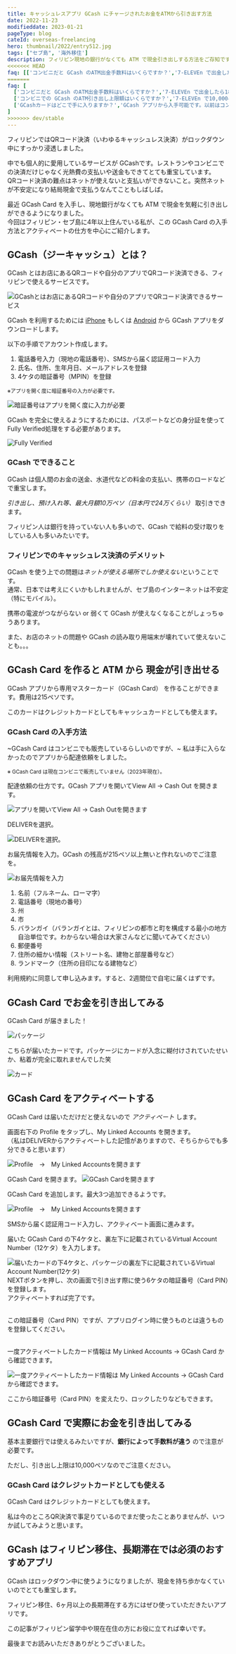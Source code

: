 ```yaml
---
title: キャッシュレスアプリ GCash にチャージされたお金をATMから引き出す方法
date: 2022-11-23
modifieddate: 2023-01-21
pageType: blog
cateId: overseas-freelancing
hero: thumbnail/2022/entry512.jpg
tags: ["セブ島", '海外移住']
description: フィリピン現地の銀行がなくても ATM で現金引き出しする方法をご存知ですか？GCash Card の入手方法とアクティベートの仕方を中心にご紹介。GCash はQRコード決済アプリの一種。決済だけじゃなく光熱費の支払いや送金など、とても重宝。語学留学で長期滞在する方、フィリピンに住んでいている方必見。
<<<<<<< HEAD
faq: [['コンビニだと GCash のATM出金手数料はいくらですか？','7-ELEVEn で出金したら18ペソでした。どの銀行がいいか試してみてください(2023年1月時点)。'],['コンビニでの GCash のATM引き出し上限額はいくらですか？','7-ELEVEn で10,000ペソです(2023年1月時点)。銀行によって上限額はまちまちですが、GCash自体の限度額が100,000ペソなのでそちらもご注意ください。'],['GCashカードはどこで手に入りますか？','GCash アプリから入手可能です。以前はコンビニでも入手可能したが、現在は行っていないようです。','gcash-card-%E3%81%AE%E5%85%A5%E6%89%8B%E6%96%B9%E6%B3%95']]
=======
faq: [
  ['コンビニだと GCash のATM出金手数料はいくらですか？','7-ELEVEn で出金したら18ペソでした。どの銀行がいいか試してみてください(2023年1月時点)。'],
  ['コンビニでの GCash のATM引き出し上限額はいくらですか？','7-ELEVEn で10,000ペソです(2023年1月時点)。銀行によって上限額はまちまちですが、GCash自体の限度額が100,000ペソなのでそちらもご注意ください。'],
  ['GCashカードはどこで手に入りますか？','GCash アプリから入手可能です。以前はコンビニでも入手可能したが、現在は行っていないようです。','gcash-card-の入手方法']
]
>>>>>>> dev/stable
---
```

フィリピンではQRコード決済（いわゆるキャッシュレス決済）がロックダウン中にすっかり浸透しました。

中でも個人的に愛用しているサービスが GCashです。レストランやコンビニでの決済だけじゃなく光熱費の支払いや送金もできてとても重宝しています。<br>QRコード決済の難点はネットが使えないと支払いができないこと。突然ネットが不安定になり結局現金で支払うなんてこともしばしば。

最近 GCash Card を入手し、現地銀行がなくても ATM で現金を気軽に引き出しができるようになりました。<br>今回はフィリピン・セブ島に4年以上住んでいる私が、この GCash Card の入手方法とアクティベートの仕方を中心にご紹介します。

<prof></prof>
## GCash（ジーキャッシュ）とは？
GCash とはお店にあるQRコードや自分のアプリでQRコード決済できる、フィリピンで使えるサービスです。

![GCashとはお店にあるQRコードや自分のアプリでQRコード決済できるサービス](./images/11/entry512-00.jpg)

GCash を利用するためには [iPhone](https://apps.apple.com/ph/app/gcash/id520020791) もしくは [Android](https://play.google.com/store/apps/details?id=com.globe.gcash.android&hl=en_US&gl=US) から GCash アプリをダウンロードします。

以下の手順でアカウント作成します。

1. 電話番号入力（現地の電話番号）、SMSから届く認証用コード入力
2. 氏名、住所、生年月日、メールアドレスを登録
3. 4ケタの暗証番号（MPIN）を登録

<small>※アプリを開く度に暗証番号の入力が必要です。</small>

![暗証番号はアプリを開く度に入力が必要](./images/11/entry512-01.png)

GCash を完全に使えるようにするためには、パスポートなどの身分証を使ってFully Verified処理をする必要があります。

![Fully Verified](./images/11/entry512-02.png)

### GCash でできること
GCash は個人間のお金の送金、水道代などの料金の支払い、携帯のロードなどで重宝します。

*引き出し、預け入れ等、最大月額10万ペソ（日本円で24万くらい）* 取引きできます。

フィリピン人は銀行を持っていない人も多いので、GCash で給料の受け取りをしている人も多いみたいです。

<msg txt="大きな買い物はできませんが、ちょっとした長期滞在する人には十分な額ではないでしょうか？"></msg>

### フィリピンでのキャッシュレス決済のデメリット
GCash を使う上での問題は*ネットが使える場所でしか使えない*ということです。<br>
通常、日本では考えにくいかもしれませんが、セブ島のインターネットは不安定（特にモバイル）。

携帯の電波がつながらない or 弱くて GCash が使えなくなることがしょっちゅうあります。

また、お店のネットの問題や GCash の読み取り用端末が壊れていて使えないことも。。。

<msg txt="スーパーに行ったら決済に手間取ってレジに行列できているなんてことも笑"></msg>

## GCash Card を作ると ATM から 現金が引き出せる
GCash アプリから専用マスターカード（GCash Card） を作ることができます。費用は215ペソです。

このカードはクレジットカードとしてもキャッシュカードとしても使えます。

### GCash Card の入手方法
~GCash Card はコンビニでも販売しているらしいのですが、~ 私は手に入らなかったのでアプリから配達依頼をしました。

<p><small>※ GCash Card は現在コンビニで販売していません（2023年現在）。</small></p>

配達依頼の仕方です。GCash アプリを開いてView All → Cash Out を開きます。

![アプリを開いてView All → Cash Outを開きます](./images/11/entry512-03.png)

DELIVERを選択。

![DELIVERを選択。](./images/11/entry512-04.png)

お届先情報を入力。GCash の残高が215ペソ以上無いと作れないのでご注意を。

![お届先情報を入力](./images/11/entry512-05.png)

1. 名前（フルネーム、ローマ字）
2. 電話番号（現地の番号）
3. 州
4. 市
5. バランガイ（バランガイとは、フィリピンの都市と町を構成する最小の地方自治単位です。わからない場合は大家さんなどに聞いてみてください）
6. 郵便番号
7. 住所の細かい情報（ストリート名、建物と部屋番号など）
9. ランドマーク（住所の目印になる建物など）

利用規約に同意して申し込みます。すると、2週間位で自宅に届くはずです。

## GCash Card でお金を引き出してみる
GCash Card が届きました！

![パッケージ](./images/11/entry512-06.jpg)

こちらが届いたカードです。パッケージにカードが入念に糊付けされていたせいか、粘着が完全に取れませんでした笑

![カード](./images/11/entry512-07.jpg)

## GCash Card をアクティベートする
GCash Card は届いただけだと使えないので *アクティベート* します。

画面右下の Profile をタップし、My Linked Accounts を開きます。<br>
（私はDELIVERからアクティベートした記憶がありますので、そちらからでも多分できると思います）

![Profile　→　My Linked Accountsを開きます](./images/11/entry512-08.png)

GCash Card を開きます。
![GCash Cardを開きます](./images/11/entry512-10.png)

GCash Card を追加します。最大3つ追加できるようです。

![Profile　→　My Linked Accountsを開きます](./images/11/entry512-09.png)

SMSから届く認証用コード入力し、アクティベート画面に進みます。

届いた GCash Card の下4ケタと、裏左下に記載されているVirtual Account Number（12ケタ）を入力します。

![届いたカードの下4ケタと、パッケージの裏左下に記載されているVirtual Account Number(12ケタ)](./images/11/entry512-11.png)
NEXTボタンを押し、次の画面で引き出す際に使う6ケタの暗証番号（Card PIN）を登録します。<br>アクティベートすれば完了です。

<br>この暗証番号（Card PIN）ですが、アプリログイン時に使うものとは違うものを登録してください。

<br>一度アクティベートしたカード情報は My Linked Accounts → GCash Card から確認できます。

![一度アクティベートしたカード情報は My Linked Accounts → GCash Card から確認できます。](./images/11/entry512-12.png)

ここから暗証番号（Card PIN）を変えたり、ロックしたりなどもできます。

## GCash Card で実際にお金を引き出してみる

基本主要銀行では使えるみたいですが、**銀行によって手数料が違う** ので注意が必要です。

<msg txt="ちなみにセブンイレブンのATMでの手数料は18ペソでした!!"></msg>

ただし、引き出し上限は10,000ペソなのでご注意ください。

### GCash Card はクレジットカードとしても使える
GCash Card はクレジットカードとしても使えます。

私は今のところQR決済で事足りているのでまだ使ったことありませんが、いつか試してみようと思います。

## GCash はフィリピン移住、長期滞在では必須のおすすめアプリ
GCash はロックダウン中に使うようになりましたが、現金を持ち歩かなくていいのでとても重宝します。

フィリピン移住、6ヶ月以上の長期滞在する方にはぜひ使っていただきたいアプリです。

この記事がフィリピン留学中や現在在住の方にお役に立てれば幸いです。

最後までお読みいただきありがとうございました。

